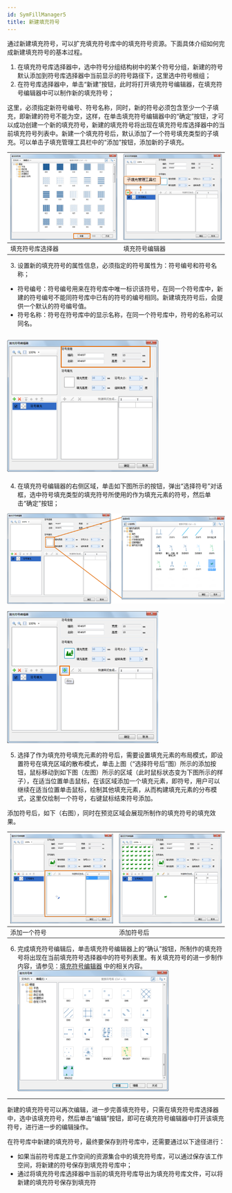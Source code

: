 ```yaml
---
id: SymFillManager5
title: 新建填充符号
---
```

通过新建填充符号，可以扩充填充符号库中的填充符号资源。下面具体介绍如何完成新建填充符号的基本过程。

1. 在填充符号库选择器中，选中符号分组结构树中的某个符号分组，新建的符号默认添加到符号库选择器中当前显示的符号路径下，这里选中符号根组；
2. 在符号库选择器中，单击“新建”按钮，此时将打开填充符号编辑器，在填充符号编辑器中可以制作新的填充符号； 

这里，必须指定新符号编号、符号名称，同时，新的符号必须包含至少一个子填充，即新建的符号不能为空，这样，在单击填充符号编辑器中的“确定”按钮，才可以成功创建一个新的填充符号，新建的填充符号将出现在填充符号库选择器中的当前填充符号列表中。新建一个填充符号后，默认添加了一个符号填充类型的子填充。可以单击子填充管理工具栏中的“添加”按钮，添加新的子填充。

![](img/SymFillManager5t1.png) | ![](img/SymFillManager5t2.png)  
---|---  
填充符号库选择器 | 填充符号编辑器    

3. 设置新的填充符号的属性信息，必须指定的符号属性为：符号编号和符号名称； 
* 符号编号：符号编号用来在符号库中唯一标识该符号，在同一个符号库中，新建的符号编号不能同符号库中已有的符号的编号相同。新建填充符号后，会提供一个默认的符号编号值。
* 符号名称：符号在符号库中的显示名称，在同一个符号库中，符号的名称可以同名。  

![](img/SymFillManager5t3.png)  
---  
4. 在填充符号编辑器的右侧区域，单击如下图所示的按钮，弹出“选择符号”对话框，选中符号填充类型的填充符号所使用的作为填充元素的符号，然后单击“确定”按钮；   

![](img/SymFillManager5t4.png)  
  
![](img/SymFillManager5t5.png)  

5. 选择了作为填充符号填充元素的符号后，需要设置填充元素的布局模式，即设置符号在填充区域的散布模式，单击上图（“选择符号后”图）所示的添加按钮，鼠标移动到如下图（左图）所示的区域（此时鼠标状态变为下图所示的样子），在适当位置单击鼠标，在该区域添加一个填充元素，即符号，用户可以继续在适当位置单击鼠标，绘制其他填充元素，从而构建填充元素的分布模式，这里仅绘制一个符号，右键鼠标结束符号添加。 

添加符号后，如下（右图），同时在预览区域会展现所制作的填充符号的填充效果。

![](img/SymFillManager5t6.png) | ![](img/SymFillManager5t7.png)  
---|---  
添加一个符号 | 添加符号后    

6. 完成填充符号编辑后，单击填充符号编辑器上的“确认”按钮，所制作的填充符号将出现在当前填充符号选择器中的符号列表里。有关填充符号的进一步制作内容，请参见：[填充符号编辑器](SymFillEditor.htm) 中的相关内容。    
![](img/SymFillManager5t8.png)  
---  

新建的填充符号可以再次编辑，进一步完善填充符号，只需在填充符号库选择器中，选中该填充符号，然后单击“编辑”按钮，即可在填充符号编辑器中打开该填充符号，进行进一步的编辑操作。

在符号库中新建的填充符号，最终要保存到符号库中，还需要通过以下途径进行：

* 如果当前符号库是工作空间的资源集合中的填充符号库，可以通过保存该工作空间，将新建的符号保存到填充符号库中；
* 通过将填充符号库选择器中当前的填充符号库导出为填充符号库文件，可以将新建的填充符号保存到填充符